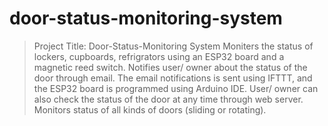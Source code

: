 # door-status-monitoring-system
>Project Title: Door-Status-Monitoring System
>  Moniters the status of lockers, cupboards, refrigrators using an ESP32 board and a magnetic reed switch.
> Notifies user/ owner about the status of the door through email.
> The email notifications is sent using IFTTT, and the ESP32 board is programmed using Arduino IDE.
> User/ owner can also check the status of the door at any time through web server.
> Monitors status of all kinds of doors (sliding or rotating).
